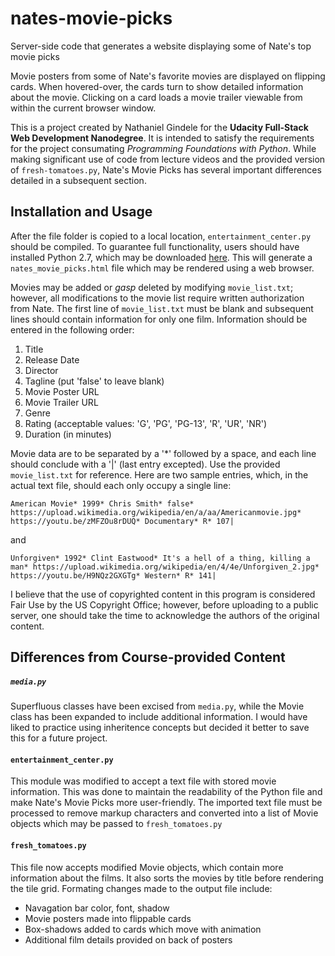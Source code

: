 # nates-movie-picks
Server-side code that generates a website displaying some of Nate's top movie picks

Movie posters from some of Nate's favorite movies are displayed on flipping cards. When hovered-over, the cards turn to show detailed information about the movie. Clicking on a card loads a movie trailer viewable from within the current browser window.

This is a project created by Nathaniel Gindele for the **Udacity Full-Stack Web Development Nanodegree**. It is intended to satisfy the requirements for the project consumating _Programming Foundations with Python_. While making significant use of code from lecture videos and the provided version of `fresh-tomatoes.py`, Nate's Movie Picks has several important differences detailed in a subsequent section.

## Installation and Usage
After the file folder is copied to a local location, `entertainment_center.py` should be compiled. To guarantee full functionality, users should have installed Python 2.7, which may be downloaded [here](https://www.python.org/downloads/). This will generate a `nates_movie_picks.html` file which may be rendered using a web browser.

Movies may be added or *gasp* deleted by modifying `movie_list.txt`; however, all modifications to the movie list require written authorization from Nate. The first line of `movie_list.txt` must be blank and subsequent lines should contain information for only one film. Information should be entered in the following order:
1. Title
2. Release Date
3. Director
4. Tagline (put 'false' to leave blank)
5. Movie Poster URL
6. Movie Trailer URL
7. Genre
8. Rating (acceptable values: 'G', 'PG', 'PG-13', 'R', 'UR', 'NR')
9. Duration (in minutes)

Movie data are to be separated by a '*' followed by a space, and each line should conclude with a '|' (last entry excepted). Use the provided `movie_list.txt` for reference. Here are two sample entries, which, in the actual text file, should each only occupy a single line:

	American Movie* 1999* Chris Smith* false* https://upload.wikimedia.org/wikipedia/en/a/aa/Americanmovie.jpg* https://youtu.be/zMFZOu8rDUQ* Documentary* R* 107|

and
 
	Unforgiven* 1992* Clint Eastwood* It's a hell of a thing, killing a man* https://upload.wikimedia.org/wikipedia/en/4/4e/Unforgiven_2.jpg* https://youtu.be/H9NQz2GXGTg* Western* R* 141|

I believe that the use of copyrighted content in this program is considered Fair Use by the US Copyright Office; however, before uploading to a public server, one should take the time to acknowledge the authors of the original content. 

## Differences from Course-provided Content
##### `media.py`
Superfluous classes have been excised from `media.py`, while the Movie class has been expanded to include additional information. I would have liked to practice using inheritence concepts but decided it better to save this for a future project.
#### `entertainment_center.py`
This module was modified to accept a text file with stored movie information. This was done to maintain the readability of the Python file and make Nate's Movie Picks more user-friendly. The imported text file must be processed to remove markup characters and converted into a list of Movie objects which may be passed to `fresh_tomatoes.py`
#### `fresh_tomatoes.py`
This file now accepts modified Movie objects, which contain more information about the films. It also sorts the movies by title before rendering the tile grid. Formating changes made to the output file include:
+ Navagation bar color, font, shadow
+ Movie posters made into flippable cards
+ Box-shadows added to cards which move with animation
+ Additional film details provided on back of posters

